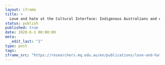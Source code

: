 ```yaml
---
layout: iframe
title: >
  Love and hate at the Cultural Interface: Indigenous Australians and dating apps
status: publish
published: true
date: 2020-6-1 00:00:00
meta:
  _edit_last: "1"
type: post
tags:
iframe_src: "https://researchers.mq.edu.au/en/publications/love-and-hate-at-the-cultural-interface-indigenous-australians-an"
---
```

        